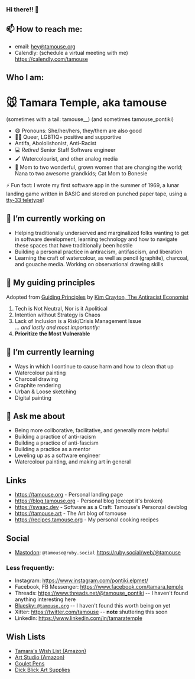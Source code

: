 ### Hi there!! 👋

## 📫 How to reach me:

- email: hey@tamouse.org
- Calendly: (schedule a virtual meeting with me) <https://calendly.com/tamouse>

## Who I am:

# :mouse: Tamara Temple, aka tamouse 
(sometimes with a tail: tamouse__)
(and sometimes tamouse_pontiki)

- 😄 Pronouns: She/her/hers, they/them are also good
- 🏳️‍🌈 Queer, LGBTIQ+ positive and supportive
- Antifa, Abololishonist, Anti-Racist
- :computer: _Retired_ Senior Staff Software engineer
- :paintbrush: Watercolourist, and other analog media
- :woman: Mom to two wonderful, grown women that are changing the world; Nana to two awesome grandkids; Cat Mom to Bonesie

⚡ Fun fact: I wrote my first software app in the summer of 1969, a lunar landing game written in BASIC and stored on punched paper tape, using a [tty-33 teletype](https://en.wikipedia.org/wiki/Teletype_Model_33)!

## 🔭 I’m currently working on

- Helping traditionally underserved and marginalized folks wanting to get in software development, learning technology and how to navigate these spaces that have traditionally been hostile
- Building a personal practice in antiracism, antifascism, and liberation
- Learning the craft of watercolour, as well as pencil (graphite), charcoal, and gouache media. Working on observational drawing skills


## :compass: My guiding principles
Adopted from [Guiding Principles](https://www.kimcrayton.com/guiding-principles/) by [Kim Crayton, The Antiracist Economist](https://www.kimcrayton.com/)

1. Tech is Not Neutral, Nor is it Apolitical
2. Intention without Strategy is Chaos
3. Lack of Inclusion is a Risk/Crisis Management Issue  
    ... _and lastly and most importantly:_
4. **Prioritize the Most Vulnerable**

## 🌱 I’m currently learning

- Ways in which I continue to cause harm and how to clean that up
- Watercolour painting
- Charcoal drawing
- Graphite rendering
- Urban & Loose sketching
- Digital painting

## 💬 Ask me about

- Being more collborative, facilitative, and generally more helpful
- Building a practice of anti-racism
- Building a practice of anti-fascism
- Building a practice as a mentor
- Leveling up as a software engineer 
- Watercolour painting, and making art in general

## Links

- <https://tamouse.org> - Personal landing page
- <https://blog.tamouse.org> - Personal blog (except it's broken)
- <https://swaac.dev> - Software as a Craft: Tamouse's Personzal devblog
- <https://tamouse.art> - The Art blog of tamouse
- <https://recipes.tamouse.org> - My personal cooking recipes

## Social

- [Mastodon](https://joinmastodon.com): `@tamouse@ruby.social` <https://ruby.social/web/@tamouse>
<!-- - PixelFed: <https://pixelfed.social/tamouse> -- sorta like IG -->
<!-- - [Bookwyrm](https://joinbookwyrn.com): `tamouse@books.theunseen.city` <https://books.theunseen.city/user/tamouse> -->

### Less frequently:
- Instagram: <https://www.instagram.com/pontiki.elpmet/>
- Facebook, FB Messenger: <https://www.facebook.com/tamara.temple>
- Threads: <https://www.threads.net/@tamouse_pontiki> -- I haven't found anything interesting here 
- [Bluesky: `@tamouse.org`](https://bsky.app/profile/tamouse.org) -- I haven't found this worth being on yet
- Xitter: <https://twitter.com/tamouse> -- **note** shuttering this soon
- LinkedIn: <https://www.linkedin.com/in/tamaratemple>
<!-- - [Telegram](https://telegram.org/): <https://t.me/tamouse_pontiki> (someone already snagged tamouse ☹️) -->

## Wish Lists

<!-- * [Bandcamp (Music)](https://bandcamp.com/tamouse/wishlist) -->
* [Tamara's Wish List (Amazon)](https://www.amazon.com/hz/wishlist/ls/RIMS0DVYTO8C?ref_=wl_share)
* [Art Studio (Amazon)](https://www.amazon.com/hz/wishlist/ls/XBS5LF9M59CU?ref_=wl_share)
* [Goulet Pens](https://www.gouletpens.com/pages/my-wishlist)
* [Dick Blick Art Supplies](https://www.dickblick.com/myaccount/wishlist/T5R7XFRUGCT4M/)

<!--
**tamouse/tamouse** is a ✨ _special_ ✨ repository because its `README.md` (this file) appears on your GitHub profile.

Here are some ideas to get you started:

- 🔭 I’m currently working on ...
- 🌱 I’m currently learning ...
- 👯 I’m looking to collaborate on ...
- 🤔 I’m looking for help with ...
- 💬 Ask me about ...
- 📫 How to reach me: ...
- 😄 Pronouns: ...
- ⚡ Fun fact: ...
-->
